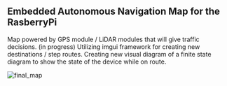  
## Embedded Autonomous Navigation Map for the RasberryPi

Map powered by GPS module / LiDAR modules that will give traffic decisions. (in progress) 
Utilizing imgui framework for creating new destinations / step routes.
Creating new visual diagram of a finite state diagram to show the state of the device while on route.


![final_map](https://github.com/user-attachments/assets/b30964d9-e47f-45e4-9eca-df8613e91b3e)
